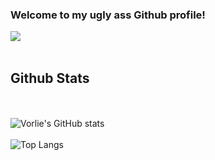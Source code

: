 ### Welcome to my ugly ass Github profile!<br>
![](https://img.dangercord.com/212795145639165952)
<br><br>
## Github Stats
<br><br>
![Vorlie's GitHub stats](https://github-readme-stats.vercel.app/api?username=vorlie&count_private=true&theme=github_dark&show_icons=true&border_color=4C8EDA&include_all_commits=true&border_radius=12)
<br><br>
![Top Langs](https://github-readme-stats.vercel.app/api/top-langs/?username=vorlie&theme=github_dark&layout=compact&border_color=4C8EDA&card_width=445&border_radius=12)

